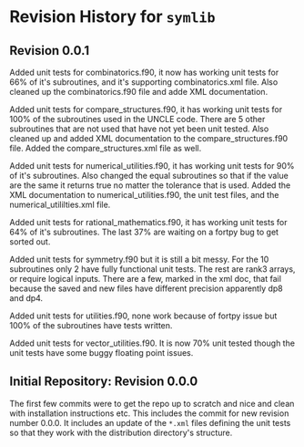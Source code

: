 # Revision History for `symlib`

## Revision 0.0.1

Added unit tests for combinatorics.f90, it now has working unit tests for 66% of it's subroutines, and it's supporting combinatorics.xml file. Also cleaned up the combinatorics.f90 file and adde XML documentation.

Added unit tests for compare_structures.f90, it has working unit tests for 100% of the subroutines used in the UNCLE code. There are 5 other subroutines that are not used that have not yet been unit tested. Also cleaned up and added XML documentation to the compare_structures.f90 file. Added the compare_structures.xml file as well.

Added unit tests for numerical_utilities.f90, it has working unit tests for 90% of it's subroutines. Also changed the equal subroutines so that if the value are the same it returns true no matter the tolerance that is used. Added the XML documentation to numerical_utilities.f90, the unit test files, and the numerical_utililties.xml file.

Added unit tests for rational_mathematics.f90, it has working unit tests for 64% of it's subroutines. The last 37% are waiting on a fortpy bug to get sorted out.

Added unit tests for symmetry.f90 but it is still a bit messy. For the 10 subroutines only 2 have fully functional unit tests. The rest are rank3 arrays, or require logical inputs. There are a few, marked in the xml doc, that fail because the saved and new files have different precision apparently dp8 and dp4.

Added unit tests for utilities.f90, none work because of fortpy issue but 100% of the subroutines have tests written.

Added unit tests for vector_utilities.f90. It is now 70% unit tested though the unit tests have some buggy floating point issues.

## Initial Repository: Revision 0.0.0

The first few commits were to get the repo up to scratch and nice and clean with installation instructions etc. This includes the commit for new revision number 0.0.0. It includes an update of the `*.xml` files defining the unit tests so that they work with the distribution directory's structure.